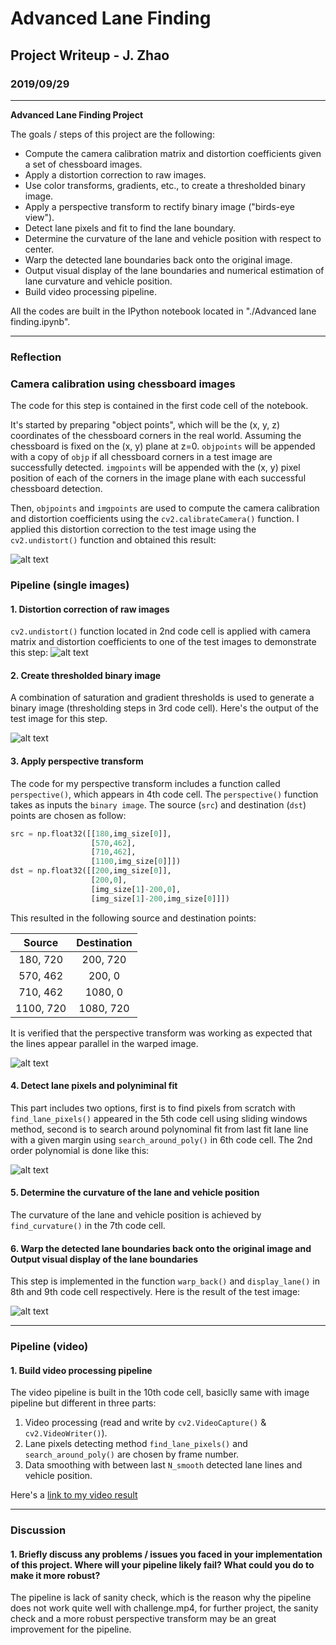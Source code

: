 # **Advanced Lane Finding**

## Project Writeup - J. Zhao

### 2019/09/29

---

**Advanced Lane Finding Project**

The goals / steps of this project are the following:

* Compute the camera calibration matrix and distortion coefficients given a set of chessboard images.
* Apply a distortion correction to raw images.
* Use color transforms, gradients, etc., to create a thresholded binary image.
* Apply a perspective transform to rectify binary image ("birds-eye view").
* Detect lane pixels and fit to find the lane boundary.
* Determine the curvature of the lane and vehicle position with respect to center.
* Warp the detected lane boundaries back onto the original image.
* Output visual display of the lane boundaries and numerical estimation of lane curvature and vehicle position.
* Build video processing pipeline.

All the codes are built in the IPython notebook located in "./Advanced lane finding.ipynb".

[//]: # (Image References)

[image1]: ./output_images/undistorted.png "Undistorted"
[image2]: ./test_images/test4.jpg "Road Transformed"
[image3]: ./output_images/binary.png "Binary"
[image4]: ./output_images/warped.png "Warp"
[image5]: ./examples/color_fit_lines.jpg "Fit Visual"
[image6]: ./output_images/result.png "Output"
[video1]: ./output_project_video.mp4 "Video"

---

### Reflection

### Camera calibration using chessboard images

The code for this step is contained in the first code cell of the notebook.

It's started by preparing "object points", which will be the (x, y, z) coordinates of the chessboard corners in the real world. Assuming the chessboard is fixed on the (x, y) plane at z=0. `objpoints` will be appended with a copy of `objp` if all chessboard corners in a test image are successfully detected. `imgpoints` will be appended with the (x, y) pixel position of each of the corners in the image plane with each successful chessboard detection.  

Then, `objpoints` and `imgpoints` are used to compute the camera calibration and distortion coefficients using the `cv2.calibrateCamera()` function.  I applied this distortion correction to the test image using the `cv2.undistort()` function and obtained this result: 

![alt text][image1]

### Pipeline (single images)

#### 1. Distortion correction of raw images

`cv2.undistort()` function located in 2nd code cell is applied with camera matrix and distortion coefficients to one of the test images to demonstrate this step:
![alt text][image2]

#### 2. Create thresholded binary image

A combination of saturation and gradient thresholds is used to generate a binary image (thresholding steps in 3rd code cell). Here's the output of the test image for this step.

![alt text][image3]

#### 3. Apply perspective transform

The code for my perspective transform includes a function called `perspective()`, which appears in 4th code cell.  The `perspective()` function takes as inputs the `binary image`. The source (`src`) and destination (`dst`) points are chosen as follow:

```python
src = np.float32([[180,img_size[0]],
                  [570,462],
                  [710,462],
                  [1100,img_size[0]]])
dst = np.float32([[200,img_size[0]],
                  [200,0],
                  [img_size[1]-200,0],
                  [img_size[1]-200,img_size[0]]])
```

This resulted in the following source and destination points:

| Source        | Destination   | 
|:-------------:|:-------------:| 
| 180, 720      | 200, 720        | 
| 570, 462      | 200, 0      |
| 710, 462     | 1080, 0      |
| 1100, 720      | 1080, 720        |

It is verified that the perspective transform was working as expected that the lines appear parallel in the warped image.

![alt text][image4]

#### 4. Detect lane pixels and polyniminal fit

This part includes two options, first is to find pixels from scratch with `find_lane_pixels()` appeared in the 5th code cell using sliding windows method, second is to search around polynominal fit from last fit lane line with a given margin using `search_around_poly()` in 6th code cell. The 2nd order polynomial is done like this:

![alt text][image5]

#### 5. Determine the curvature of the lane and vehicle position

The curvature of the lane and vehicle position is achieved by `find_curvature()` in the 7th code cell.

#### 6. Warp the detected lane boundaries back onto the original image and Output visual display of the lane boundaries

This step is implemented in the function `warp_back()` and `display_lane()` in 8th and 9th code cell respectively.  Here is the result of the test image:

![alt text][image6]

---

### Pipeline (video)

#### 1. Build video processing pipeline

The video pipeline is built in the 10th code cell, basiclly same with image pipeline but different in three parts:
1. Video processing (read and write by `cv2.VideoCapture()` & `cv2.VideoWriter()`).
2. Lane pixels detecting method `find_lane_pixels()` and `search_around_poly()` are chosen by frame number.
3. Data smoothing with between last `N_smooth` detected lane lines and vehicle position. 

Here's a [link to my video result](./output_project_video.mp4)

---

### Discussion

#### 1. Briefly discuss any problems / issues you faced in your implementation of this project.  Where will your pipeline likely fail?  What could you do to make it more robust?

The pipeline is lack of sanity check, which is the reason why the pipeline does not work quite well with challenge.mp4, for further project, the sanity check and a more robust perspective transform may be an great improvement for the pipeline.
